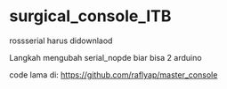 # surgical_console_ITB


rossserial harus didownlaod

Langkah mengubah serial_nopde biar bisa 2 arduino

code lama di: https://github.com/raflyap/master_console
